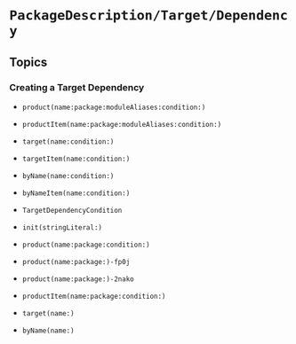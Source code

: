 # ``PackageDescription/Target/Dependency``

## Topics

### Creating a Target Dependency

- ``product(name:package:moduleAliases:condition:)``
- ``productItem(name:package:moduleAliases:condition:)``
- ``target(name:condition:)``
- ``targetItem(name:condition:)``
- ``byName(name:condition:)``
- ``byNameItem(name:condition:)``
- ``TargetDependencyCondition``
- ``init(stringLiteral:)``

- ``product(name:package:condition:)``
- ``product(name:package:)-fp0j``
- ``product(name:package:)-2nako``
- ``productItem(name:package:condition:)``
- ``target(name:)``
- ``byName(name:)``
